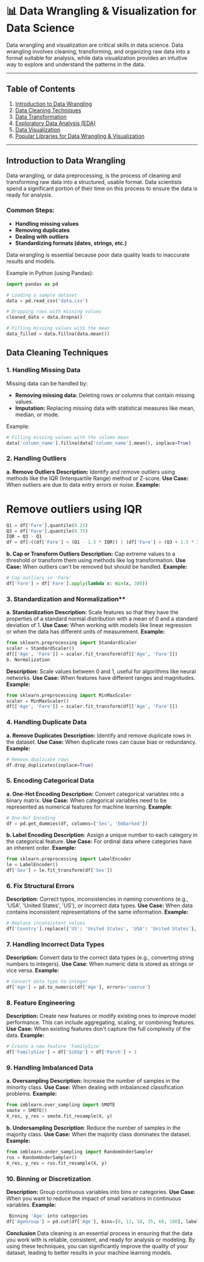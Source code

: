 # 📊 Data Wrangling & Visualization for Data Science

Data wrangling and visualization are critical skills in data science. Data wrangling involves cleaning, transforming, and organizing raw data into a format suitable for analysis, while data visualization provides an intuitive way to explore and understand the patterns in the data.

---

## Table of Contents

1. [Introduction to Data Wrangling](#introduction-to-data-wrangling)
2. [Data Cleaning Techniques](#data-cleaning-techniques)
3. [Data Transformation](#data-transformation)
4. [Exploratory Data Analysis (EDA)](#exploratory-data-analysis-eda)
5. [Data Visualization](#data-visualization)
6. [Popular Libraries for Data Wrangling & Visualization](#popular-libraries-for-data-wrangling-visualization)

---

## Introduction to Data Wrangling

Data wrangling, or data preprocessing, is the process of cleaning and transforming raw data into a structured, usable format. Data scientists spend a significant portion of their time on this process to ensure the data is ready for analysis.

### Common Steps:
- **Handling missing values**
- **Removing duplicates**
- **Dealing with outliers**
- **Standardizing formats (dates, strings, etc.)**
  
Data wrangling is essential because poor data quality leads to inaccurate results and models.

Example in Python (using Pandas):

```python
import pandas as pd

# Loading a sample dataset
data = pd.read_csv('data.csv')

# Dropping rows with missing values
cleaned_data = data.dropna()

# Filling missing values with the mean
data_filled = data.fillna(data.mean())
```
## Data Cleaning Techniques

### 1. Handling Missing Data
Missing data can be handled by:

- **Removing missing data:** Deleting rows or columns that contain missing values.
- **Imputation:** Replacing missing data with statistical measures like mean, median, or mode.
  
Example:
```python
# Filling missing values with the column mean
data['column_name'].fillna(data['column_name'].mean(), inplace=True)
```
### 2. Handling Outliers
**a. Remove Outliers**
**Description:** Identify and remove outliers using methods like the IQR (Interquartile Range) method or Z-score.
**Use Case:** When outliers are due to data entry errors or noise.
**Example:**

# Remove outliers using IQR
```python
Q1 = df['Fare'].quantile(0.25)
Q3 = df['Fare'].quantile(0.75)
IQR = Q3 - Q1
df = df[~((df['Fare'] < (Q1 - 1.5 * IQR)) | (df['Fare'] > (Q3 + 1.5 * IQR)))
```
**b. Cap or Transform Outliers**
**Description:** Cap extreme values to a threshold or transform them using methods like log transformation.
**Use Case:** When outliers can't be removed but should be handled.
**Example:**

```python
# Cap outliers in 'Fare'
df['Fare'] = df['Fare'].apply(lambda x: min(x, 300))
```
### 3. Standardization and Normalization**
**a. Standardization**
**Description:** Scale features so that they have the properties of a standard normal distribution with a mean of 0 and a standard deviation of 1.
**Use Case:** When working with models like linear regression or when the data has different units of measurement.
**Example:**
```python
from sklearn.preprocessing import StandardScaler
scaler = StandardScaler()
df[['Age', 'Fare']] = scaler.fit_transform(df[['Age', 'Fare']])
b. Normalization
```
**Description:** Scale values between 0 and 1, useful for algorithms like neural networks.
**Use Case:** When features have different ranges and magnitudes.
**Example:**
```python
from sklearn.preprocessing import MinMaxScaler
scaler = MinMaxScaler()
df[['Age', 'Fare']] = scaler.fit_transform(df[['Age', 'Fare']])
```
### 4. Handling Duplicate Data
**a. Remove Duplicates**
**Description:** Identify and remove duplicate rows in the dataset.
**Use Case:** When duplicate rows can cause bias or redundancy.
**Example:**
```python
# Remove duplicate rows
df.drop_duplicates(inplace=True)
```
### 5. Encoding Categorical Data
**a. One-Hot Encoding**
**Description:** Convert categorical variables into a binary matrix.
**Use Case:** When categorical variables need to be represented as numerical features for machine learning.
**Example**:

```python
# One-Hot Encoding
df = pd.get_dummies(df, columns=['Sex', 'Embarked'])
```
**b. Label Encoding**
**Description**: Assign a unique number to each category in the categorical feature.
**Use Case:** For ordinal data where categories have an inherent order.
**Example:**
```python
from sklearn.preprocessing import LabelEncoder
le = LabelEncoder()
df['Sex'] = le.fit_transform(df['Sex'])
```

### 6. Fix Structural Errors
**Description:** Correct typos, inconsistencies in naming conventions (e.g., 'USA', 'United States', 'US'), or incorrect data types.
**Use Case:** When data contains inconsistent representations of the same information.
**Example:**
```python
# Replace inconsistent values
df['Country'].replace({'US': 'United States', 'USA': 'United States'}, inplace=True)
```

### 7. Handling Incorrect Data Types
**Description:** Convert data to the correct data types (e.g., converting string numbers to integers).
**Use Case**: When numeric data is stored as strings or vice versa.
**Example:**

```python
# Convert data type to integer
df['Age'] = pd.to_numeric(df['Age'], errors='coerce')
```
### 8. Feature Engineering
**Description:** Create new features or modify existing ones to improve model performance. This can include aggregating, scaling, or combining features.
**Use Case:** When existing features don't capture the full complexity of the data.
**Example:**

```python
# Create a new feature 'FamilySize'
df['FamilySize'] = df['SibSp'] + df['Parch'] + 1
```
### 9. Handling Imbalanced Data
**a. Oversampling**
**Description:** Increase the number of samples in the minority class.
**Use Case:** When dealing with imbalanced classification problems.
**Example:**

```python
from imblearn.over_sampling import SMOTE
smote = SMOTE()
X_res, y_res = smote.fit_resample(X, y)
```
**b. Undersampling**
**Description**: Reduce the number of samples in the majority class.
**Use Case:** When the majority class dominates the dataset.
**Example:**
```python
from imblearn.under_sampling import RandomUnderSampler
rus = RandomUnderSampler()
X_res, y_res = rus.fit_resample(X, y)
```

### 10. Binning or Discretization
**Description:** Group continuous variables into bins or categories.
**Use Case:** When you want to reduce the impact of small variations in continuous variables.
**Example:**
```python
 Binning 'Age' into categories
df['AgeGroup'] = pd.cut(df['Age'], bins=[0, 12, 18, 35, 60, 100], labels=['Child', 'Teen', 'YoungAdult', 'Adult', 'Senior'])
```
**Conclusion**
Data cleaning is an essential process in ensuring that the data you work with is reliable, consistent, and ready for analysis or modeling. By using these techniques, you can significantly improve the quality of your dataset, leading to better results in your machine learning models.


